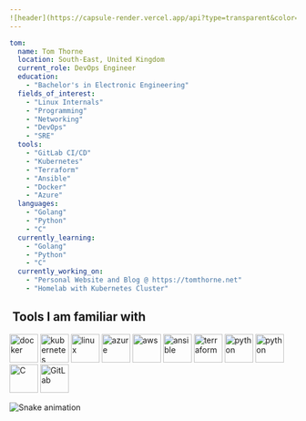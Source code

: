 ```yaml
---
![header](https://capsule-render.vercel.app/api?type=transparent&color=auto&height=50&section=header&text=Tom's%20Github&fontSize=30&fontColor=00A36C)
---
```


```yaml
tom:
  name: Tom Thorne
  location: South-East, United Kingdom
  current_role: DevOps Engineer
  education:
    - "Bachelor's in Electronic Engineering"
  fields_of_interest:
    - "Linux Internals"
    - "Programming"
    - "Networking"
    - "DevOps"
    - "SRE"
  tools:
    - "GitLab CI/CD" 
    - "Kubernetes"
    - "Terraform"
    - "Ansible"
    - "Docker"
    - "Azure"
  languages:
    - "Golang"
    - "Python"
    - "C"
  currently_learning:
    - "Golang"
    - "Python"
    - "C"
  currently_working_on:
    - "Personal Website and Blog @ https://tomthorne.net"
    - "Homelab with Kubernetes Cluster"
```
<h2>  &nbsp;Tools I am familiar with</h2>
<p align="left">
<img src="https://cdn.jsdelivr.net/gh/devicons/devicon/icons/docker/docker-original.svg" alt="docker" width="50" height="50" />
<img src="https://cdn.jsdelivr.net/gh/devicons/devicon/icons/kubernetes/kubernetes-plain.svg" alt="kubernetes" width="50" height="50" />
<img src="https://cdn.jsdelivr.net/gh/devicons/devicon/icons/linux/linux-original.svg" alt="linux" width="50" height="50"/>
<img src="https://cdn.jsdelivr.net/gh/devicons/devicon/icons/azure/azure-original-wordmark.svg" alt="azure" width="50" height="50"/>
<img src="https://cdn.jsdelivr.net/gh/devicons/devicon/icons/amazonwebservices/amazonwebservices-original-wordmark.svg" alt="aws" width="50" height="50"/>
<img src="https://cdn.jsdelivr.net/gh/devicons/devicon/icons/ansible/ansible-original-wordmark.svg" alt="ansible" width="50" height="50"/>
<img src="https://cdn.jsdelivr.net/gh/devicons/devicon/icons/terraform/terraform-original-wordmark.svg" alt="terraform" width="50" height="50"/>
<img src="https://cdn.jsdelivr.net/gh/devicons/devicon/icons/python/python-original-wordmark.svg" alt="python" width="50" height="50"/>
<img src="https://cdn.jsdelivr.net/gh/devicons/devicon/icons/go/go-original-wordmark.svg" alt="python" width="50" height="50"/>
<img src="https://cdn.jsdelivr.net/gh/devicons/devicon/icons/c/c-original.svg" alt="C" width="50" height="50" />
<img src="https://cdn.jsdelivr.net/gh/devicons/devicon/icons/gitlab/gitlab-original-wordmark.svg" alt="GitLab" width="50" height="50"/>
</p>

![Snake animation](https://github.com/tsthorne/tsthorne/blob/output/dist/github-contribution-grid-snake.svg)
